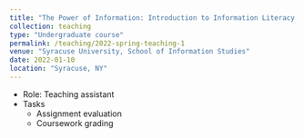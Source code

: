 ```yaml
---
title: "The Power of Information: Introduction to Information Literacy (Spring 2022)"
collection: teaching
type: "Undergraduate course"
permalink: /teaching/2022-spring-teaching-1
venue: "Syracuse University, School of Information Studies"
date: 2022-01-10
location: "Syracuse, NY"
---
```


- Role: Teaching assistant
- Tasks
  - Assignment evaluation
  - Coursework grading
